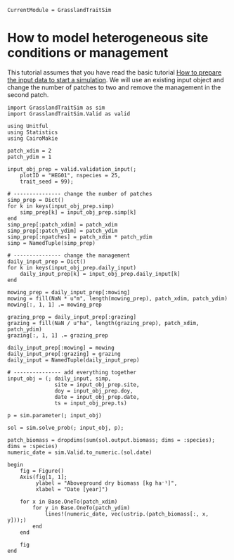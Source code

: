 ```@meta
CurrentModule = GrasslandTraitSim
```

# How to model heterogeneous site conditions or management

This tutorial assumes that you have read the basic tutorial [How to prepare the input data to start a simulation](@ref). We will use an existing input object and change the number of patches to two and remove the management in the second patch.


```@example heterog_input
import GrasslandTraitSim as sim
import GrasslandTraitSim.Valid as valid

using Unitful
using Statistics
using CairoMakie

patch_xdim = 2 
patch_ydim = 1

input_obj_prep = valid.validation_input(;
    plotID = "HEG01", nspecies = 25,
    trait_seed = 99);

# --------------- change the number of patches
simp_prep = Dict()
for k in keys(input_obj_prep.simp)
    simp_prep[k] = input_obj_prep.simp[k]
end
simp_prep[:patch_xdim] = patch_xdim
simp_prep[:patch_ydim] = patch_ydim
simp_prep[:npatches] = patch_xdim * patch_ydim
simp = NamedTuple(simp_prep)

# --------------- change the management
daily_input_prep = Dict()
for k in keys(input_obj_prep.daily_input)
    daily_input_prep[k] = input_obj_prep.daily_input[k]
end

mowing_prep = daily_input_prep[:mowing]
mowing = fill(NaN * u"m", length(mowing_prep), patch_xdim, patch_ydim)
mowing[:, 1, 1] .= mowing_prep

grazing_prep = daily_input_prep[:grazing]
grazing = fill(NaN / u"ha", length(grazing_prep), patch_xdim, patch_ydim)
grazing[:, 1, 1] .= grazing_prep

daily_input_prep[:mowing] = mowing
daily_input_prep[:grazing] = grazing
daily_input = NamedTuple(daily_input_prep)

# --------------- add everything together
input_obj = (; daily_input, simp,
               site = input_obj_prep.site,  
               doy = input_obj_prep.doy, 
               date = input_obj_prep.date, 
               ts = input_obj_prep.ts)
```

```@example heterog_input
p = sim.parameter(; input_obj) 

sol = sim.solve_prob(; input_obj, p);

patch_biomass = dropdims(sum(sol.output.biomass; dims = :species); dims = :species)
numeric_date = sim.Valid.to_numeric.(sol.date)

begin
    fig = Figure()
    Axis(fig[1, 1];
         ylabel = "Aboveground dry biomass [kg ha⁻¹]", 
         xlabel = "Date [year]")

    for x in Base.OneTo(patch_xdim)
        for y in Base.OneTo(patch_ydim)
            lines!(numeric_date, vec(ustrip.(patch_biomass[:, x, y]));)  
        end
    end
    
    fig
end
```